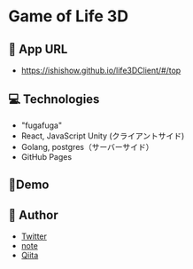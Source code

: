# Game of Life 3D

## :page_with_curl: App URL

- https://ishishow.github.io/life3DClient/#/top

## :computer: Technologies

- "fugafuga"
- React, JavaScript Unity (クライアントサイド)
- Golang, postgres（サーバーサイド）
- GitHub Pages

## :movie_camera:Demo

## :eyes: Author

- [Twitter](https://twitter.com/home)
- [note](https://note.com/ishishow00)
- [Qiita](https://qiita.com/ishishow)

